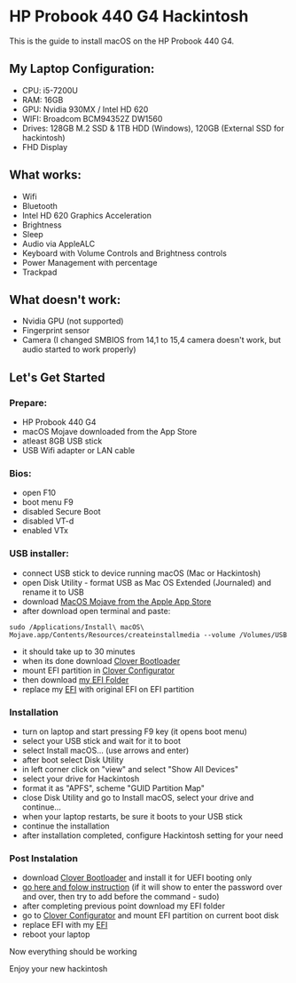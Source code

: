 # HP Probook 440 G4 Hackintosh
This is the guide to install macOS on the HP Probook 440 G4.
## My Laptop Configuration:
- CPU: i5-7200U
- RAM: 16GB
- GPU: Nvidia 930MX / Intel HD 620
- WIFI: Broadcom BCM94352Z DW1560
- Drives: 128GB M.2 SSD & 1TB HDD (Windows), 120GB (External SSD for hackintosh)
- FHD Display
## What works:
- Wifi
- Bluetooth
- Intel HD 620 Graphics Acceleration
- Brightness
- Sleep
- Audio via AppleALC
- Keyboard with Volume Controls and Brightness controls
- Power Management with percentage
- Trackpad
## What doesn't work:
- Nvidia GPU (not supported)
- Fingerprint sensor
- Camera (I changed SMBIOS from 14,1 to 15,4 camera doesn't work, but audio started to work properly)
## Let's Get Started
### Prepare:
- HP Probook 440 G4
- macOS Mojave downloaded from the App Store
- atleast 8GB USB stick
- USB Wifi adapter or LAN cable
### Bios:
- open F10
- boot menu F9
- disabled Secure Boot
- disabled VT-d
- enabled VTx
### USB installer:
- connect USB stick to device running macOS (Mac or Hackintosh)
- open Disk Utility - format USB as Mac OS Extended (Journaled) and rename it to USB
- download [MacOS Mojave from the Apple App Store](https://apps.apple.com/us/app/macos-mojave/id1398502828?mt=12)
- after download open terminal and paste:
```
sudo /Applications/Install\ macOS\ Mojave.app/Contents/Resources/createinstallmedia --volume /Volumes/USB
```
- it should take up to 30 minutes
- when its done download [Clover Bootloader](https://sourceforge.net/projects/cloverefiboot/)
- mount EFI partition in [Clover Configurator](https://www.tonymacx86.com/resources/clover-configurator.429/)
- then download [my EFI Folder](./EFI.zip)
- replace my [EFI](./EFI.zip) with original EFI on EFI partition
### Installation
- turn on laptop and start pressing F9 key (it opens boot menu)
- select your USB stick and wait for it to boot
- select Install macOS... (use arrows and enter)
- after boot select Disk Utility
- in left corner click on "view" and select "Show All Devices"
- select your drive for Hackintosh
- format it as "APFS", scheme "GUID Partition Map"
- close Disk Utility and go to Install macOS, select your drive and continue...
- when your laptop restarts, be sure it boots to your USB stick
- continue the installation
- after installation completed, configure Hackintosh setting for your need
### Post Instalation
- download [Clover Bootloader](https://sourceforge.net/projects/cloverefiboot/) and install it for UEFI booting only
- [go here and folow instruction](https://www.tonymacx86.com/threads/guide-hp-probook-elitebook-zbook-using-clover-uefi-hotpatch.261719/) (if it will show to enter the password over and over, then try to add before the command - sudo)
- after completing previous point download my EFI folder
- go to [Clover Configurator](https://www.tonymacx86.com/resources/clover-configurator.429/) and mount EFI partition on current boot disk
- replace EFI with my [EFI](./EFI.zip)
- reboot your laptop 

Now everything should be working

Enjoy your new hackintosh
